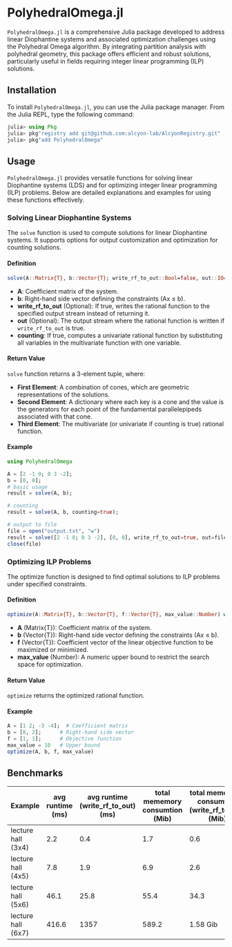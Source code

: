 # PolyhedralOmega.jl

`PolyhedralOmega.jl` is a comprehensive Julia package developed to address linear Diophantine systems and associated optimization challenges using the Polyhedral Omega algorithm. By integrating partition analysis with polyhedral geometry, this package offers efficient and robust solutions, particularly useful in fields requiring integer linear programming (ILP) solutions.

## Installation

To install `PolyhedralOmega.jl`, you can use the Julia package manager. From the Julia REPL, type the following command:

```julia
julia> using Pkg
julia> pkg"registry add git@github.com:alcyon-lab/AlcyonRegistry.git"
julia> pkg"add PolyhedralOmega"
```

## Usage
`PolyhedralOmega.jl` provides versatile functions for solving linear Diophantine systems (LDS) and for optimizing integer linear programming (ILP) problems. Below are detailed explanations and examples for using these functions effectively.

### Solving Linear Diophantine Systems
The `solve` function is used to compute solutions for linear Diophantine systems. It supports options for output customization and optimization for counting solutions.


#### Definition

```julia
solve(A::Matrix{T}, b::Vector{T}; write_rf_to_out::Bool=false, out::IO=stdout, counting::Bool=false) where {T<:Union{Number,Value,Rational}}
```

- **A**: Coefficient matrix of the system.
- **b**: Right-hand side vector defining the constraints (Ax ≤ b).
- **write_rf_to_out** (Optional): If true, writes the rational function to the specified output stream instead of returning it.
- **out** (Optional): The output stream where the rational function is written if `write_rf_to_out` is true.
- **counting**: If true, computes a univariate rational function by substituting all variables in the multivariate function with one variable.

#### Return Value
`solve` function returns a 3-element tuple, where:
- **First Element**: A combination of cones, which are geometric representations of the solutions.
- **Second Element**: A dictionary where each key is a cone and the value is the generators for each point of the fundamental parallelepipeds associated with that cone.
- **Third Element**: The multivariate (or univariate if counting is true) rational function.

#### Example
   ```julia
   using PolyhedralOmega

   A = [2 -1 0; 0 3 -2];
   b = [0, 0];
   # basic usage
   result = solve(A, b);

   # counting
   result = solve(A, b, counting=true);

   # output to file
   file = open("output.txt", "w")
   result = solve([2 -1 0; 0 3 -2], [0, 0], write_rf_to_out=true, out=file)
   close(file)
   ```


### Optimizing ILP Problems
The optimize function is designed to find optimal solutions to ILP problems under specified constraints.


#### Definition

```julia
optimize(A::Matrix{T}, b::Vector{T}, f::Vector{T}, max_value::Number) where {T<:Union{Number,Value,Rational}}
```

- **A** (Matrix{T}): Coefficient matrix of the system.
- **b** (Vector{T}): Right-hand side vector defining the constraints (Ax ≤ b).
- **f** (Vector{T}): Coefficient vector of the linear objective function to be maximized or minimized.
- **max_value** (Number): A numeric upper bound to restrict the search space for optimization.

#### Return Value
`optimize` returns the optimized rational function.

#### Example
```julia
A = [1 2; -3 -4];  # Coefficient matrix
b = [8, 2];      # Right-hand side vector
f = [1, 1];      # Objective function
max_value = 10   # Upper bound
optimize(A, b, f, max_value)
```

## Benchmarks

|       Example       | avg runtime (ms) | avg runtime (write_rf_to_out) (ms) | total mememory consumtion (Mib) | total mememory consumtion (write_rf_to_out) (Mib) |
|--------------------|------------------|------------------------------------|---------------------------------|---------------------------------------------------|
| lecture hall (3x4) | 2.2              | 0.4                                | 1.7                             | 0.6                                               |
| lecture hall (4x5) | 7.8              | 1.9                                | 6.9                             | 2.6                                               |
| lecture hall (5x6) | 46.1             | 25.8                               | 55.4                            | 34.3                                              |
| lecture hall (6x7) | 416.6            | 1357                               | 589.2                           | 1.58 Gib                                          |
